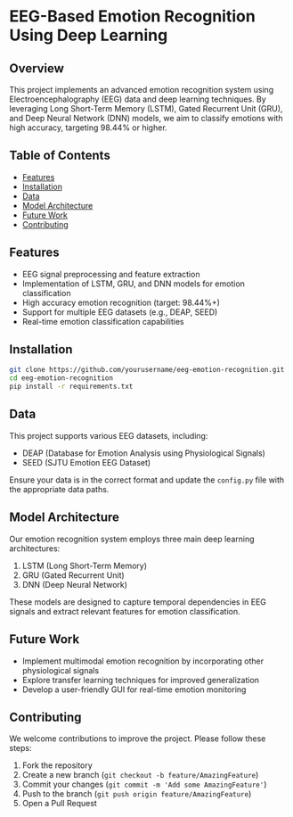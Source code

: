 # EEG-Based Emotion Recognition Using Deep Learning

## Overview

This project implements an advanced emotion recognition system using Electroencephalography (EEG) data and deep learning techniques. By leveraging Long Short-Term Memory (LSTM), Gated Recurrent Unit (GRU), and Deep Neural Network (DNN) models, we aim to classify emotions with high accuracy, targeting 98.44% or higher.

## Table of Contents

- [Features](#features)
- [Installation](#installation)
- [Data](#data)
- [Model Architecture](#model-architecture)
- [Future Work](#future-work)
- [Contributing](#contributing)

## Features

- EEG signal preprocessing and feature extraction
- Implementation of LSTM, GRU, and DNN models for emotion classification
- High accuracy emotion recognition (target: 98.44%+)
- Support for multiple EEG datasets (e.g., DEAP, SEED)
- Real-time emotion classification capabilities

## Installation

```bash
git clone https://github.com/yourusername/eeg-emotion-recognition.git
cd eeg-emotion-recognition
pip install -r requirements.txt
```

<!-- ## Usage

To train the model:

```bash
python train.py --data_path /path/to/eeg/data --model lstm
```

To evaluate the model:

```bash
python evaluate.py --model_path /path/to/saved/model --test_data /path/to/test/data
```

For real-time emotion classification:

```bash
python realtime_classify.py --model_path /path/to/saved/model
``` -->

## Data

This project supports various EEG datasets, including:

- DEAP (Database for Emotion Analysis using Physiological Signals)
- SEED (SJTU Emotion EEG Dataset)

Ensure your data is in the correct format and update the `config.py` file with the appropriate data paths.

## Model Architecture

Our emotion recognition system employs three main deep learning architectures:

1. LSTM (Long Short-Term Memory)
2. GRU (Gated Recurrent Unit)
3. DNN (Deep Neural Network)

These models are designed to capture temporal dependencies in EEG signals and extract relevant features for emotion classification.

## Future Work

- Implement multimodal emotion recognition by incorporating other physiological signals
- Explore transfer learning techniques for improved generalization
- Develop a user-friendly GUI for real-time emotion monitoring

## Contributing

We welcome contributions to improve the project. Please follow these steps:

1. Fork the repository
2. Create a new branch (`git checkout -b feature/AmazingFeature`)
3. Commit your changes (`git commit -m 'Add some AmazingFeature'`)
4. Push to the branch (`git push origin feature/AmazingFeature`)
5. Open a Pull Request
